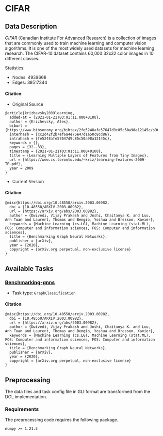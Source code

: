 # CIFAR
## Data Description

*CIFAR*  (Canadian Institute For Advanced Research) is a collection of images that are commonly used to train machine learning and computer vision algorithms. It is one of the most widely used datasets for machine learning research. The CIFAR-10 dataset contains 60,000 32x32 color images in 10 different classes.

Statistics:
- Nodes: 4939668
- Edges: 39517344

#### Citation
- Original Source
```
@article{krizhevsky2009learning,
  added-at = {2021-01-21T03:01:11.000+0100},
  author = {Krizhevsky, Alex},
  biburl = {https://www.bibsonomy.org/bibtex/2fe5248afe57647d9c85c50a98a12145c/s364315},
  interhash = {cc2d42f2b7ef6a4e76e47d1a50c8cd86},
  intrahash = {fe5248afe57647d9c85c50a98a12145c},
  keywords = {},
  pages = {32--33},
  timestamp = {2021-01-21T03:01:11.000+0100},
  title = {Learning Multiple Layers of Features from Tiny Images},
  url = {https://www.cs.toronto.edu/~kriz/learning-features-2009-TR.pdf},
  year = 2009
}
```
- Current Version
#### Citation
``` 
@misc{https://doi.org/10.48550/arxiv.2003.00982,
  doi = {10.48550/ARXIV.2003.00982},
  url = {https://arxiv.org/abs/2003.00982},
  author = {Dwivedi, Vijay Prakash and Joshi, Chaitanya K. and Luu, Anh Tuan and Laurent, Thomas and Bengio, Yoshua and Bresson, Xavier},
  keywords = {Machine Learning (cs.LG), Machine Learning (stat.ML), FOS: Computer and information sciences, FOS: Computer and information sciences},
  title = {Benchmarking Graph Neural Networks},
  publisher = {arXiv},
  year = {2020},
  copyright = {arXiv.org perpetual, non-exclusive license}
}

```
## Available Tasks
### [Benchmarking-gnns](https://github.com/graphdeeplearning/benchmarking-gnns/)
- Task type:  `GraphClassification`

#### Citation
``` 
@misc{https://doi.org/10.48550/arxiv.2003.00982,
  doi = {10.48550/ARXIV.2003.00982},
  url = {https://arxiv.org/abs/2003.00982},
  author = {Dwivedi, Vijay Prakash and Joshi, Chaitanya K. and Luu, Anh Tuan and Laurent, Thomas and Bengio, Yoshua and Bresson, Xavier},
  keywords = {Machine Learning (cs.LG), Machine Learning (stat.ML), FOS: Computer and information sciences, FOS: Computer and information sciences},
  title = {Benchmarking Graph Neural Networks},
  publisher = {arXiv},
  year = {2020},
  copyright = {arXiv.org perpetual, non-exclusive license}
}

```

## Preprocessing
The data files and task config file in GLI format are transformed from the DGL implementation. 

### Requirements
The preprocessing code requires the following package.
```
numpy >= 1.21.5
```
